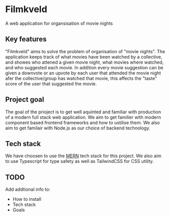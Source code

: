 # Filmkveld

A web application for organsisation of movie nights



## Key features 

"Filmkveld" aims to solve the problem of organisation of "movie nights". The application keeps track of what movies have been watched by a collective, and showes who attened a given movie night, what movies where watched, and who suggested each movie. In addition every movie suggestion can be given a downvote or an upvote by each user that attended the movie night afer the collective/group has watched that movie, this affects the "taste" score of the user that suggested the movie.


## Project goal

The goal of the prioject is to get well aquinted and familiar with production of a modern full stack web application. We aim to get familier with modern component based frontend frameworks and how to ustilise them. We also aim to get familair with Node.js as our choice of backend technology.




## Tech stack

We have choosen to use the [MERN](https://www.mongodb.com/mern-stack) tech stack for this project. We also aim to use Typescript for type safety as well as TailwindCSS for CSS utility.


## TODO

Add addtional info to:
- How to install
- Tech stack
- Goals
